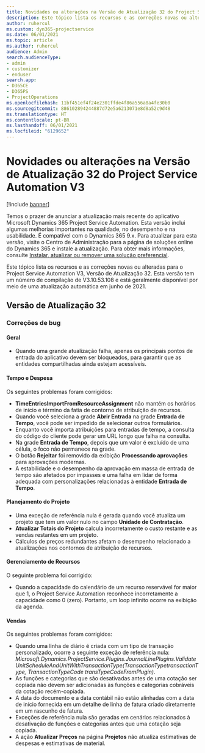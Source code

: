 ```yaml
---
title: Novidades ou alterações na Versão de Atualização 32 do Project Service Automation V3
description: Este tópico lista os recursos e as correções novas ou alteradas disponíveis na Versão de Atualização 32 do Project Service Automation V3.
author: ruhercul
ms.custom: dyn365-projectservice
ms.date: 06/01/2021
ms.topic: article
ms.author: ruhercul
audience: Admin
search.audienceType:
- admin
- customizer
- enduser
search.app:
- D365CE
- D365PS
- ProjectOperations
ms.openlocfilehash: 11bf451ef4f24e2301ffde4f86a556a8a4fe30b0
ms.sourcegitcommit: 886102894244887d72e5a6213071e8d8a52c9d48
ms.translationtype: HT
ms.contentlocale: pt-BR
ms.lasthandoff: 06/01/2021
ms.locfileid: "6129652"
---
```

# <a name="whats-new-or-changed-in-project-service-automation-update-release-32-v3"></a>Novidades ou alterações na Versão de Atualização 32 do Project Service Automation V3

[!include [banner](../includes/psa-now-project-operations.md)]

Temos o prazer de anunciar a atualização mais recente do aplicativo Microsoft Dynamics 365 Project Service Automation. Esta versão inclui algumas melhorias importantes na qualidade, no desempenho e na usabilidade. É compatível com o Dynamics 365 9.x. Para atualizar para esta versão, visite o Centro de Administração para a página de soluções online do Dynamics 365 e instale a atualização. Para obter mais informações, consulte [Instalar, atualizar ou remover uma solução preferencial](/power-platform/admin/install-remove-preferred-solution).

Este tópico lista os recursos e as correções novas ou alteradas para o Project Service Automation V3, Versão de Atualização 32. Esta versão tem um número de compilação de V3.10.53.108 e está geralmente disponível por meio de uma atualização automática em junho de 2021.

## <a name="update-release-32"></a>Versão de Atualização 32

### <a name="bug-fixes"></a>Correções de bug

#### <a name="general"></a>Geral

- Quando uma grande atualização falha, apenas os principais pontos de entrada do aplicativo devem ser bloqueados, para garantir que as entidades compartilhadas ainda estejam acessíveis.

#### <a name="time-and-expense"></a>Tempo e Despesa

Os seguintes problemas foram corrigidos:

- **TimeEntriesImportFromResourceAssignment** não mantém os horários de início e término da fatia de contorno de atribuição de recursos.
- Quando você seleciona a grade **Abrir Entrada** na grade **Entrada de Tempo**, você pode ser impedido de selecionar outros formulários.
- Enquanto você importa atribuições para entradas de tempo, a consulta do código do cliente pode gerar um URL longo que falha na consulta.
- Na grade **Entrada de Tempo**, depois que um valor é excluído de uma célula, o foco não permanece na grade.
- O botão **Rejeitar** foi removido da exibição **Processando aprovações** para aprovações modernas.
- A estabilidade e o desempenho da aprovação em massa de entrada de tempo são afetados por impasses e uma falha em lidar de forma adequada com personalizações relacionadas à entidade **Entrada de Tempo**.

#### <a name="project-planning"></a>Planejamento do Projeto

- Uma exceção de referência nula é gerada quando você atualiza um projeto que tem um valor nulo no campo **Unidade de Contratação**.
- **Atualizar Totais do Projeto** calcula incorretamente o custo restante e as vendas restantes em um projeto.
- Cálculos de preços redundantes afetam o desempenho relacionado a atualizações nos contornos de atribuição de recursos.

#### <a name="resource-management"></a>Gerenciamento de Recursos

O seguinte problema foi corrigido:

- Quando a capacidade do calendário de um recurso reservável for maior que 1, o Project Service Automation reconhece incorretamente a capacidade como 0 (zero). Portanto, um loop infinito ocorre na exibição da agenda.

#### <a name="sales"></a>Vendas

Os seguintes problemas foram corrigidos:

- Quando uma linha de diário é criada com um tipo de transação personalizado, ocorre a seguinte exceção de referência nula: *Microsoft.Dynamics.ProjectService.Plugins.JournalLinePlugins.ValidateUnitScheduleAndUnitWithTransactionType(TransactionTypetransactionType, TransactionTypeCode transTypeCodeFromPlugin)*.
- As funções e categorias que são desativadas antes de uma cotação ser copiada não devem ser adicionadas às funções e categorias cobráveis da cotação recém-copiada.
- A data do documento e a data contábil não estão alinhadas com a data de início fornecida em um detalhe de linha de fatura criado diretamente em um rascunho de fatura.
- Exceções de referência nula são geradas em cenários relacionados à desativação de funções e categorias antes que uma cotação seja copiada.
- A ação **Atualizar Preços** na página **Projetos** não atualiza estimativas de despesas e estimativas de material.
